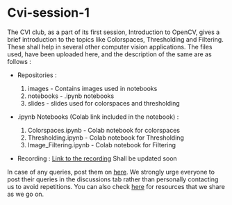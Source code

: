 # Cvi-session-1
The CVI club, as a part of its first session, Introduction to OpenCV, gives a brief introduction to the topics like Colorspaces, Thresholding and Filtering. These shall help in several other computer vision applications. The files used, have been uploaded here, and the description of the same are as follows  : 

- Repositories :
    1) images - Contains images used in notebooks
    2) notebooks - .ipynb notebooks
    3) slides - slides used for colorspaces and thresholding

- .ipynb Notebooks (Colab link included in the notebook) : 
    1) Colorspaces.ipynb - Colab notebook for colorspaces
    2) Thresholding.ipynb - Colab notebook for Thresholding
    3) Image_Filtering.ipynb - Colab notebook for Filtering

- Recording : [Link to the recording](https://drive.google.com/file/d/1StWoIqUJ7IdLPEMlCqF2ybAcAYlDUTFz/view?usp=sharing)
Shall be updated soon  

In case of any queries, post them on [here](https://github.com/sgauthamr2001/cvi-session-1/discussions/categories/q-a). We strongly urge everyone to post their queries in the discussions tab rather than personally contacting us to avoid repetitions. You can also check [here](https://github.com/sgauthamr2001/cvi-session-1/discussions/categories/show-and-tell) for resources that we share as we go on. 



